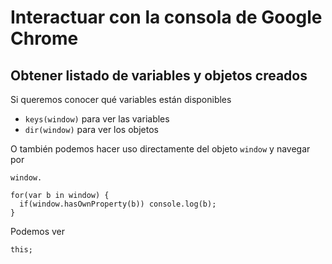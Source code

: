 
# Interactuar con la consola de Google Chrome

## Obtener listado de variables y objetos creados

Si queremos conocer qué variables están disponibles

-   `keys(window)`  para ver las variables
-   `dir(window)`  para ver los objetos

O también podemos hacer uso directamente del objeto `window` y navegar por

```
window.
```

```
for(var b in window) { 
  if(window.hasOwnProperty(b)) console.log(b); 
}
```

Podemos ver 

```
this;
```



<!--stackedit_data:
eyJoaXN0b3J5IjpbODMzNjYzMTgwXX0=
-->